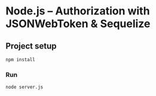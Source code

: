 # Node.js – Authorization with JSONWebToken & Sequelize
## Project setup
```
npm install
```

### Run
```
node server.js
```

